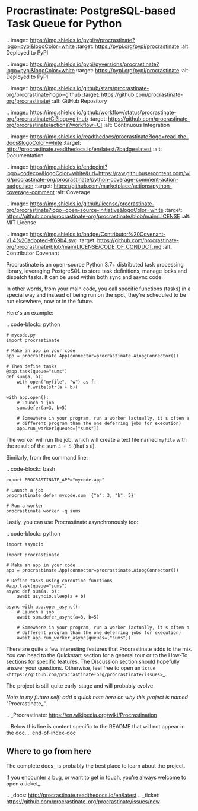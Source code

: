 Procrastinate: PostgreSQL-based Task Queue for Python
=====================================================

.. image:: https://img.shields.io/pypi/v/procrastinate?logo=pypi&logoColor=white
    :target: https://pypi.org/pypi/procrastinate
    :alt: Deployed to PyPI

.. image:: https://img.shields.io/pypi/pyversions/procrastinate?logo=pypi&logoColor=white
    :target: https://pypi.org/pypi/procrastinate
    :alt: Deployed to PyPI

.. image:: https://img.shields.io/github/stars/procrastinate-org/procrastinate?logo=github
    :target: https://github.com/procrastinate-org/procrastinate/
    :alt: GitHub Repository

.. image:: https://img.shields.io/github/workflow/status/procrastinate-org/procrastinate/CI?logo=github
    :target: https://github.com/procrastinate-org/procrastinate/actions?workflow=CI
    :alt: Continuous Integration

.. image:: https://img.shields.io/readthedocs/procrastinate?logo=read-the-docs&logoColor=white
    :target: http://procrastinate.readthedocs.io/en/latest/?badge=latest
    :alt: Documentation

.. image:: https://img.shields.io/endpoint?logo=codecov&logoColor=white&url=https://raw.githubusercontent.com/wiki/procrastinate-org/procrastinate/python-coverage-comment-action-badge.json
    :target: https://github.com/marketplace/actions/python-coverage-comment
    :alt: Coverage

.. image:: https://img.shields.io/github/license/procrastinate-org/procrastinate?logo=open-source-initiative&logoColor=white
    :target: https://github.com/procrastinate-org/procrastinate/blob/main/LICENSE
    :alt: MIT License

.. image:: https://img.shields.io/badge/Contributor%20Covenant-v1.4%20adopted-ff69b4.svg
    :target: https://github.com/procrastinate-org/procrastinate/blob/main/LICENSE/CODE_OF_CONDUCT.md
    :alt: Contributor Covenant


Procrastinate is an open-source Python 3.7+ distributed task processing
library, leveraging PostgreSQL to store task definitions, manage locks and
dispatch tasks. It can be used within both sync and async code.

In other words, from your main code, you call specific functions (tasks) in a
special way and instead of being run on the spot, they're scheduled to
be run elsewhere, now or in the future.

Here's an example:

.. code-block:: python

    # mycode.py
    import procrastinate

    # Make an app in your code
    app = procrastinate.App(connector=procrastinate.AiopgConnector())

    # Then define tasks
    @app.task(queue="sums")
    def sum(a, b):
        with open("myfile", "w") as f:
            f.write(str(a + b))

    with app.open():
        # Launch a job
        sum.defer(a=3, b=5)

        # Somewhere in your program, run a worker (actually, it's often a
        # different program than the one deferring jobs for execution)
        app.run_worker(queues=["sums"])

The worker will run the job, which will create a text file
named ``myfile`` with the result of the sum ``3 + 5`` (that's ``8``).

Similarly, from the command line:

.. code-block:: bash

    export PROCRASTINATE_APP="mycode.app"

    # Launch a job
    procrastinate defer mycode.sum '{"a": 3, "b": 5}'

    # Run a worker
    procrastinate worker -q sums

Lastly, you can use Procrastinate asynchronously too:

.. code-block:: python

    import asyncio

    import procrastinate

    # Make an app in your code
    app = procrastinate.App(connector=procrastinate.AiopgConnector())

    # Define tasks using coroutine functions
    @app.task(queue="sums")
    async def sum(a, b):
        await asyncio.sleep(a + b)

    async with app.open_async():
        # Launch a job
        await sum.defer_async(a=3, b=5)

        # Somewhere in your program, run a worker (actually, it's often a
        # different program than the one deferring jobs for execution)
        await app.run_worker_async(queues=["sums"])

There are quite a few interesting features that Procrastinate adds to the mix.
You can head to the Quickstart section for a general tour or
to the How-To sections for specific features. The Discussion
section should hopefully answer your questions. Otherwise,
feel free to open an `issue <https://github.com/procrastinate-org/procrastinate/issues>`_.

The project is still quite early-stage and will probably evolve.

*Note to my future self: add a quick note here on why this project is named*
"Procrastinate_".

.. _Procrastinate: https://en.wikipedia.org/wiki/Procrastination

.. Below this line is content specific to the README that will not appear in the doc.
.. end-of-index-doc

Where to go from here
---------------------

The complete docs_ is probably the best place to learn about the project.

If you encounter a bug, or want to get in touch, you're always welcome to open a
ticket_.

.. _docs: http://procrastinate.readthedocs.io/en/latest
.. _ticket: https://github.com/procrastinate-org/procrastinate/issues/new
